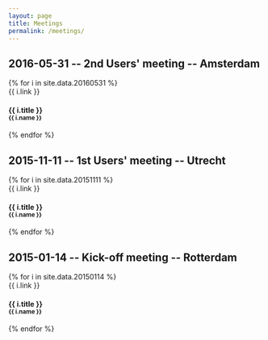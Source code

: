 ```yaml
---
layout: page
title: Meetings
permalink: /meetings/
---
```


## 2016-05-31 -- 2nd Users' meeting -- Amsterdam

<div class="row">
{% for i in site.data.20160531 %}
  <div class="col-xs-12 col-md-4">
    <div class="thumbnail">
      {{ i.link }}
      <div class="caption">
        <h4>{{ i.title }}
        <br />
        <small>{{ i.name }}</small>
        </h4>
      </div>
    </div>
  </div>
{% endfor %}
</div>



## 2015-11-11 -- 1st Users' meeting -- Utrecht

<div class="row">
{% for i in site.data.20151111 %}
  <div class="col-xs-12 col-md-4">
    <div class="thumbnail">
      {{ i.link }}
      <div class="caption">
        <h4>{{ i.title }}
        <br />
        <small>{{ i.name }}</small>
        </h4>
      </div>
    </div>
  </div>
{% endfor %}
</div>




## 2015-01-14 -- Kick-off meeting -- Rotterdam

<div class="row">
{% for i in site.data.20150114 %}
  <div class="col-xs-12 col-md-4">
    <div class="thumbnail">
      {{ i.link }}
      <div class="caption">
        <h4>{{ i.title }}
        <br />
        <small>{{ i.name }}</small>
        </h4>
      </div>
    </div>
  </div>
{% endfor %}
</div>




